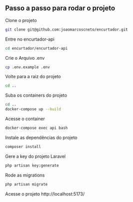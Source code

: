 ## Passo a passo para rodar o projeto
Clone o projeto
```sh
git clone git@github.com:joaomarcoscneto/encurtador.git
```
Entre no encurtador-api
```sh
cd encurtador/encurtador-api
```


Crie o Arquivo .env
```sh
cp .env.example .env
```

Volte para a raiz do projeto
```sh
cd ..
```


Suba os containers do projeto
```sh
cd ..
docker-compose up --build
```


Acesse o container
```sh
docker-compose exec api bash
```


Instale as dependências do projeto
```sh
composer install
```


Gere a key do projeto Laravel
```sh
php artisan key:generate
```

Rode as migrations
```sh
php artisan migrate
```



Acesse o projeto
http://localhost:5173/
